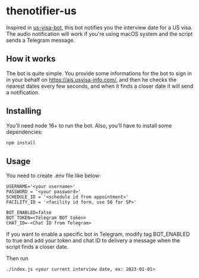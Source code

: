 # thenotifier-us
Inspired in [us-visa-bot](https://github.com/jeangnc/us-visa-bot), this bot notifies you the interview date for a US visa.
The audio notification will work if you're using macOS system and the script sends a Telegram message.

## How it works

The bot is quite simple. You provide some informations for the bot to sign in in your behalf on https://ais.usvisa-info.com/, and then he checks the nearest dates every few seconds, and when it finds a closer date it will send a notification.

## Installing

You'll need node 16+ to run the bot. Also, you'll have to install some dependencies:

```sh
npm install
```

## Usage

You need to create .env file like below:
```.env
USERNAME='<your username>'
PASSWORD = '<your password>'
SCHEDULE_ID = '<schedule id from appointment>'
FACILITY_ID = '<facility id form, use 56 for SP>'

BOT_ENABLED=false
BOT_TOKEN=<Telegram BOT token>
CHAT_ID=-<Chat ID from Telegram>
```

If you want to enable a specific bot in Telegram, modify tag BOT_ENABLED to true and add your token and chat ID to delivery a message when the script finds a closer date.

Then run 
```
./index.js <your current interview date, ex: 2023-01-01>
```

